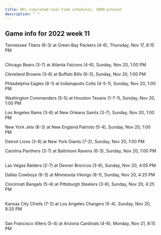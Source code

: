 ```yaml
---
title: NFL simulated-real-time schedules, 2009-present
description: " "
---
```


## Game info for 2022 week 11
Tennessee Titans (6-3) at Green Bay Packers (4-6), Thursday, Nov 17, 8:15 PM

<br/>Chicago Bears (3-7) at Atlanta Falcons (4-6), Sunday, Nov 20, 1:00 PM

Cleveland Browns (3-6) at Buffalo Bills (6-3), Sunday, Nov 20, 1:00 PM

Philadelphia Eagles (8-1) at Indianapolis Colts (4-5-1), Sunday, Nov 20, 1:00 PM

Washington Commanders (5-5) at Houston Texans (1-7-1), Sunday, Nov 20, 1:00 PM

Los Angeles Rams (3-6) at New Orleans Saints (3-7), Sunday, Nov 20, 1:00 PM

New York Jets (6-3) at New England Patriots (5-4), Sunday, Nov 20, 1:00 PM

Detroit Lions (3-6) at New York Giants (7-2), Sunday, Nov 20, 1:00 PM

Carolina Panthers (3-7) at Baltimore Ravens (6-3), Sunday, Nov 20, 1:00 PM

<br/>Las Vegas Raiders (2-7) at Denver Broncos (3-6), Sunday, Nov 20, 4:05 PM

Dallas Cowboys (6-3) at Minnesota Vikings (8-1), Sunday, Nov 20, 4:25 PM

Cincinnati Bengals (5-4) at Pittsburgh Steelers (3-6), Sunday, Nov 20, 4:25 PM

<br/>Kansas City Chiefs (7-2) at Los Angeles Chargers (5-4), Sunday, Nov 20, 8:20 PM

<br/>San Francisco 49ers (5-4) at Arizona Cardinals (4-6), Monday, Nov 21, 8:15 PM

